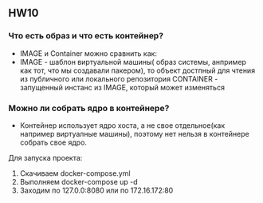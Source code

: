 ## HW10
### Что есть образ и что есть контейнер?
- IMAGE и Container   можно сравнить как:
- IMAGE - шаблон виртуальной машины( образ системы, анпример как тот, что мы создавали пакером), то объект достпный для чтения из публичного или локального репозитория
CONTAINER - запущенный инстанс из IMAGE, который может изменяться
### Можно ли собрать ядро в контейнере?
- Контейнер использует ядро хоста, а не свое  отдельное(как например виртуалные машины), поэтому нет нельзя в контейнере собрать свое ядро.

Для запуска проекта:
1. Скачиваем docker-compose.yml
2. Выполняем docker-compose up -d
3. Заходим по 127.0.0:8080 или по 172.16.172:80

